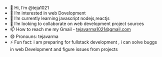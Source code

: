 - 👋 Hi, I’m @teja1021
- 👀 I’m interested in web Dovelopment
- 🌱 I’m currently learning javascript nodejs,reactjs
- 💞️ I’m looking to collaborate on web development project sources 
- 📫 How to reach me my Gmail - tejavarma1021@gmail.com
- 😄 Pronouns: tejavarma
- ⚡ Fun fact: i am preparing for fullstack development , i can solve buggs in web Development and figure issues from projects

<!---
teja1021/teja1021 is a ✨ special ✨ repository because its `README.md` (this file) appears on your GitHub profile.
You can click the Preview link to take a look at your changes.
--->
